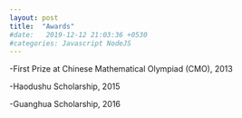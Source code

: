 ```yaml
---
layout: post
title:  "Awards"
#date:   2019-12-12 21:03:36 +0530
#categories: Javascript NodeJS
---
```

-First Prize at Chinese Mathematical Olympiad (CMO), 2013  

-Haodushu Scholarship, 2015  

-Guanghua Scholarship, 2016 

